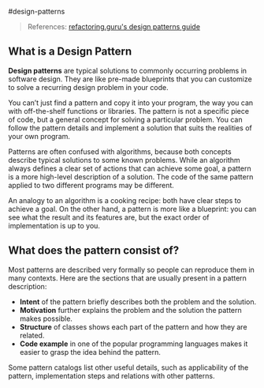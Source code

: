 #design-patterns

> References: [refactoring.guru's design patterns guide](https://refactoring.guru/design-patterns/)
## What is a Design Pattern

**Design patterns** are typical solutions to commonly occurring problems in software design. They are like pre-made blueprints that you can customize to solve a recurring design problem in your code.

You can’t just find a pattern and copy it into your program, the way you can with off-the-shelf functions or libraries. The pattern is not a specific piece of code, but a general concept for solving a particular problem. You can follow the pattern details and implement a solution that suits the realities of your own program.

Patterns are often confused with algorithms, because both concepts describe typical solutions to some known problems. While an algorithm always defines a clear set of actions that can achieve some goal, a pattern is a more high-level description of a solution. The code of the same pattern applied to two different programs may be different.

An analogy to an algorithm is a cooking recipe: both have clear steps to achieve a goal. On the other hand, a pattern is more like a blueprint: you can see what the result and its features are, but the exact order of implementation is up to you.

## What does the pattern consist of?

Most patterns are described very formally so people can reproduce them in many contexts. Here are the sections that are usually present in a pattern description:

- **Intent** of the pattern briefly describes both the problem and the solution.
- **Motivation** further explains the problem and the solution the pattern makes possible.
- **Structure** of classes shows each part of the pattern and how they are related.
- **Code example** in one of the popular programming languages makes it easier to grasp the idea behind the pattern.

Some pattern catalogs list other useful details, such as applicability of the pattern, implementation steps and relations with other patterns.
